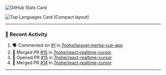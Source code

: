 ![GitHub Stats Card](https://github-readme-stats.vercel.app/api?username=7nohe&count_private=true&theme=react)

![Top Languages Card (Compact layout)](https://github-readme-stats.vercel.app/api/top-langs/?username=7nohe&layout=compact&theme=react)

---

### :koala: Recent Activity

<!--START_SECTION:activity-->
1. 🗣 Commented on [#1](https://github.com/7nohe/laravel-inertia-vue-app/issues/1) in [7nohe/laravel-inertia-vue-app](https://github.com/7nohe/laravel-inertia-vue-app)
2. 🎉 Merged PR [#15](https://github.com/7nohe/react-realtime-cursor/pull/15) in [7nohe/react-realtime-cursor](https://github.com/7nohe/react-realtime-cursor)
3. 💪 Opened PR [#15](https://github.com/7nohe/react-realtime-cursor/pull/15) in [7nohe/react-realtime-cursor](https://github.com/7nohe/react-realtime-cursor)
4. 🎉 Merged PR [#14](https://github.com/7nohe/react-realtime-cursor/pull/14) in [7nohe/react-realtime-cursor](https://github.com/7nohe/react-realtime-cursor)
<!--END_SECTION:activity-->

---
